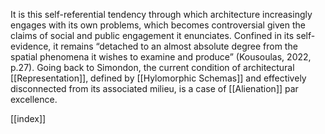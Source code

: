 It is this self-referential tendency through which architecture increasingly engages with its own problems, which becomes controversial given the claims of social and public engagement it enunciates. Confined in its self-evidence, it remains “detached to an almost absolute degree from the spatial phenomena it wishes to examine and produce” (Kousoulas, 2022, p.27). Going back to Simondon, the current condition of architectural [[Representation]], defined by [[Hylomorphic Schemas]] and effectively disconnected from its associated milieu, is a case of [[Alienation]] par excellence.


[[index]]